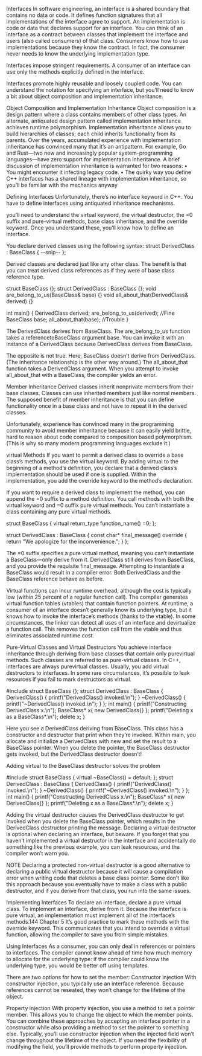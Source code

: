 Interfaces
In software engineering, an interface is a shared boundary that contains no
data or code. It defines function signatures that all implementations of the
interface agree to support. An implementation is code or data that declares
support for an interface. You can think of an interface as a contract between
classes that implement the interface and users (also called consumers) of that
class.
Consumers know how to use implementations because they know
the contract. In fact, the consumer never needs to know the underlying
implementation type.

Interfaces impose stringent requirements. A consumer of an interface
can use only the methods explicitly defined in the interface.

Interfaces promote highly reusable and loosely coupled code. You can
understand the notation for specifying an interface, but you’ll need to
know a bit about object composition and implementation inheritance.

Object Composition and Implementation Inheritance
Object composition is a design pattern where a class contains members of
other class types. An alternate, antiquated design pattern called implementation inheritance achieves runtime polymorphism. Implementation
inheritance allows you to build hierarchies of classes; each child inherits
functionality from its parents. Over the years, accumulated experience
with implementation inheritance has convinced many that it’s an antipattern. For example, Go and Rust—two new and increasingly popular
system­-programming languages—have zero support for implementation
inheritance. A brief discussion of implementation inheritance is warranted
for two reasons:
•	 You might encounter it infecting legacy code.
•	 The quirky way you define C++ interfaces has a shared lineage with
implementation inheritance, so you’ll be familiar with the mechanics
anyway

Defining Interfaces
Unfortunately, there’s no interface keyword in C++. You have to define
interfaces using antiquated inheritance mechanisms.

you’ll need to understand the virtual keyword, the virtual destructor, the =0 suffix and pure-­virtual methods, base class inheritance, and the override keyword.
Once you understand these, you’ll know how to define an interface.


You declare derived classes using the following syntax:
struct DerivedClass : BaseClass {
--snip--
};

Derived classes are declared just like any other class. The benefit is
that you can treat derived class references as if they were of base class reference type.

struct BaseClass {};
struct DerivedClass : BaseClass {};
void are_belong_to_us(BaseClass& base) {}
void all_about_that(DerivedClass& derived) {}

int main() {
  DerivedClass derived;
  are_belong_to_us(derived);  //Fine
  BaseClass base;
all_about_that(base);         //Trouble
}

The DerivedClass derives from BaseClass. The are_belong_to_us function takes a reference­to­BaseClass argument base. You can invoke it with an instance of a DerivedClass because DerivedClass derives from BaseClass.

The opposite is not true.
Here, BaseClass doesn’t derive from DerivedClass. (The inheritance
relationship is the other way around.) The all_about_that function takes a
DerivedClass argument. When you attempt to invoke all_about_that with a
BaseClass, the compiler yields an error.


Member Inheritance
Derived classes inherit non­private members from their base classes. Classes
can use inherited members just like normal members. The supposed benefit of member inheritance is that you can define functionality once in a
base class and not have to repeat it in the derived classes.

Unfortunately, experience has convinced many in the programming community to avoid member inheritance because it can easily yield brittle, hard­ to­ reason ­about code compared to composition ­based polymorphism. (This is why so many
modern programming languages exclude it.)


virtual Methods
If you want to permit a derived class to override a base class’s methods, you
use the virtual keyword. By adding virtual to the beginning of a method’s definition, you declare that a derived class’s implementation should be used if one is supplied. Within the implementation, you add the override keyword to the
method’s declaration.

If you want to require a derived class to implement the method, you can
append the =0 suffix to a method definition. You call methods with both
the virtual keyword and =0 suffix pure virtual methods. You can’t instantiate a class containing any pure virtual methods.

struct BaseClass {
  virtual return_type function_name() =0;
};

struct DerivedClass : BaseClass {
  const char* final_message() override
  {
    return "We apologize for the inconvenience.";
  }
};

The =0 suffix specifies a pure virtual method, meaning you can’t
instantiate a BaseClass—only derive from it. DerivedClass still derives from
BaseClass, and you provide the requisite final_message. Attempting to
instantiate a BaseClass would result in a compiler error. Both DerivedClass
and the BaseClass reference behave as before.

Virtual functions can incur runtime overhead, although the cost is typically low (within 25 percent of a regular function call). The compiler generates virtual function tables (vtables) that contain function pointers. At runtime, a consumer of an interface doesn’t generally know its underlying type, but it knows how to invoke the interface’s methods (thanks to the vtable). In some circumstances, the linker can detect all uses of an interface and devirtualize a function call. This removes the function call from the vtable and thus eliminates associated runtime cost.

Pure-Virtual Classes and Virtual Destructors
You achieve interface inheritance through deriving from base classes that
contain only pure­virtual methods. Such classes are referred to as pure-virtual
classes. In C++, interfaces are always pure­virtual classes. Usually, you add
virtual destructors to interfaces. In some rare circumstances, it’s possible to
leak resources if you fail to mark destructors as virtual.

#include <cstdio>
struct BaseClass {};
struct DerivedClass : BaseClass {
DerivedClass() {
printf("DerivedClass() invoked.\n");
}
~DerivedClass() {
printf("~DerivedClass() invoked.\n");
}
};
int main() {
printf("Constructing DerivedClass x.\n");
BaseClass* x{ new DerivedClass{} };
printf("Deleting x as a BaseClass*.\n");
delete x;
}

Here you see a DerivedClass deriving from BaseClass. This class has a
constructor and destructor that print when they’re invoked. Within main, you allocate and initialize a DerivedClass with new and set the result to a BaseClass pointer. When you delete the pointer, the BaseClass destructor
gets invoked, but the DerivedClass destructor doesn’t!

Adding virtual to the BaseClass destructor solves the problem

#include <cstdio>
struct BaseClass {
virtual ~BaseClass() = default;
};
struct DerivedClass : BaseClass {
DerivedClass() {
printf("DerivedClass() invoked.\n");
}
~DerivedClass() {
printf("~DerivedClass() invoked.\n");
}
};
int main() {
printf("Constructing DerivedClass x.\n");
BaseClass* x{ new DerivedClass{} };
printf("Deleting x as a BaseClass*.\n");
delete x;
}

Adding the virtual destructor causes the DerivedClass destructor to
get invoked when you delete the BaseClass pointer, which results in the
DerivedClass destructor printing the message.
Declaring a virtual destructor is optional when declaring an interface,
but beware. If you forget that you haven’t implemented a virtual destructor
in the interface and accidentally do something like the previous example, you can leak resources, and the compiler won’t warn you.

NOTE
Declaring a protected non-virtual destructor is a good alternative to declaring a public virtual destructor because it will cause a compilation error when writing code that deletes a base class pointer. Some don’t like this approach because you eventually have to make a class with a public destructor, and if you derive from that class, you run into the same issues.

Implementing Interfaces
To declare an interface, declare a pure virtual class. To implement an interface, derive from it. Because the interface is pure virtual, an implementation must implement all of the interface’s methods.144 Chapter 5
It’s good practice to mark these methods with the override keyword.
This communicates that you intend to override a virtual function, allowing
the compiler to save you from simple mistakes.




Using Interfaces
As a consumer, you can only deal in references or pointers to interfaces.
The compiler cannot know ahead of time how much memory to allocate for
the underlying type: if the compiler could know the underlying type, you
would be better off using templates.

There are two options for how to set the member:
Constructor injection With constructor injection, you typically use an
interface reference. Because references cannot be reseated, they won’t
change for the lifetime of the object.

Property injection With property injection, you use a method to set
a pointer member. This allows you to change the object to which the
member points.
You can combine these approaches by accepting an interface pointer
in a constructor while also providing a method to set the pointer to something else.
Typically, you’ll use constructor injection when the injected field won’t
change throughout the lifetime of the object. If you need the flexibility of
modifying the field, you’ll provide methods to perform property injection.
